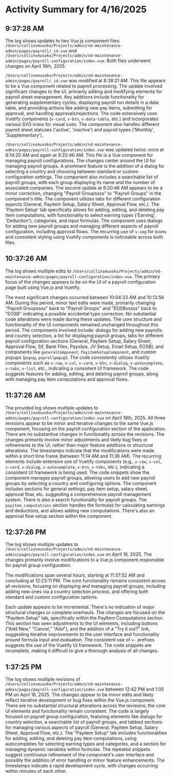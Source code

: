 # Activity Summary for 4/16/2025

## 9:37:28 AM
The log shows updates to two Vue.js component files: `/Users/collinsmusoko/Projects/admin/nd-maintenance-admin/pages/payroll/_id.vue` and `/Users/collinsmusoko/Projects/admin/nd-maintenance-admin/pages/payroll-configuration/index.vue`.  Both files underwent changes on April 16th, 2025.


`/Users/collinsmusoko/Projects/admin/nd-maintenance-admin/pages/payroll/_id.vue` was modified at 8:38:21 AM. This file appears to be a Vue component related to payroll processing. The update involved significant changes to the UI, primarily adding and modifying elements for payroll sheet management.  Key additions include functionality for generating supplementary cycles, displaying payroll run details in a data table, and providing actions like adding new pay items, submitting for approval, and handling approvals/rejections.  The code extensively uses Vuetify components (`v-card`, `v-btn`, `v-data-table`, etc.) and incorporates various SVG icons for visual cues.  The component also handles different payroll sheet statuses ('active', 'inactive') and payroll types ('Monthly', 'Supplementary').


`/Users/collinsmusoko/Projects/admin/nd-maintenance-admin/pages/payroll-configuration/index.vue` was updated twice: once at 9:14:20 AM and again at 9:20:46 AM.  This file is a Vue component for managing payroll configurations.  The changes center around the UI for managing payroll groups.  A prominent feature is the addition of a dialog for selecting a country and choosing between standard or custom configuration settings.  The component also includes a searchable list of payroll groups, with each group displaying its name and the number of associated companies.  The second update at 9:20:46 AM appears to be a minor correction, changing "Payroll Groupssss" to "Payroll Groups" in the component's title. The component utilizes tabs for different configuration aspects (General, Payitem Setup, Salary Sheet, Approval Flow, etc.).  The 'Payitem Setup' tab specifically allows for adding, editing, and deleting pay item computations, with functionality to select earning types ('Earning', 'Deduction'), categories, and input formulas. The component uses dialogs for adding new payroll groups and managing different aspects of payroll configuration, including approval flows.  The recurring use of  `v-img` for icons and consistent styling using Vuetify components is noticeable across both files.


## 10:37:26 AM
The log shows multiple edits to `/Users/collinsmusoko/Projects/admin/nd-maintenance-admin/pages/payroll-configuration/index.vue`.  The primary focus of the changes appears to be on the UI of a payroll configuration page built using Vue.js and Vuetify.

The most significant changes occurred between 10:04:33 AM and 10:13:56 AM.  During this period, minor text edits were made, primarily changing "Payroll Groupssss" back to "Payroll Groups" and "EOSBsssss" back to "EOSB" indicating a possible accidental typo correction.  No substantial code alterations were made during these updates. The core structure and functionality of the UI components remained unchanged throughout this period.  The components involved include:  dialogs for adding new payrolls and country selection, a list for displaying payroll groups, tabs for different payroll configuration sections (General, Payitem Setup, Salary Sheet, Approval Flow, Sif, Bank Files, Payslips, JV Setup, Email Setup, EOSB), and components like `generalComponent`, `PayitemSetupComponent`, and custom popups (`popup`, `payrollpopup`). The code consistently utilizes Vuetify components such as `v-row`, `v-col`, `v-card`, `v-btn`, `v-dialog`, `v-autocomplete`, `v-tabs`, `v-list`, etc., indicating a consistent UI framework.  The code suggests features for adding, editing, and deleting payroll groups, along with managing pay item computations and approval flows.


## 11:37:26 AM
The provided log shows multiple updates to `/Users/collinsmusoko/Projects/admin/nd-maintenance-admin/pages/payroll-configuration/index.vue` on April 16th, 2025.  All three revisions appear to be minor and iterative changes to the same Vue.js component, focusing on the payroll configuration section of the application.  There are no substantive changes in functionality across the revisions. The changes primarily involve minor adjustments and likely bug fixes or refinements to the UI, rather than major feature additions or structural alterations.  The timestamps indicate that the modifications were made within a short time frame (between 11:14 AM and 11:36 AM). The recurring elements include extensive use of Vuetify components (e.g., `v-row`, `v-col`, `v-card`, `v-dialog`, `v-autocomplete`, `v-btn`, `v-tabs`, etc.), indicating a consistent UI framework is being used.  The code snippets show the component manages payroll groups, allowing users to add new payroll groups by selecting a country and configuring options.  The component includes sections for general settings, pay item setup, salary sheet, approval flow, etc. suggesting a comprehensive payroll management system.  There is also a search functionality for payroll groups.  The  `payitem_computations` section handles the formulas for calculating earnings and deductions, and allows adding new computations.  There's also an approval flow setup section within the component.


## 12:37:26 PM
The log shows multiple updates to `/Users/collinsmusoko/Projects/admin/nd-maintenance-admin/pages/payroll-configuration/index.vue` on April 16, 2025.  The changes primarily involve modifications to a Vue.js component responsible for payroll group configuration.

The modifications span several hours, starting at 11:37:52 AM and concluding at 12:23:11 PM.  The core functionality remains consistent across all revisions, focusing on displaying and managing payroll groups, including adding new ones via a country selection process, and offering both standard and custom configuration options.

Each update appears to be incremental.  There's no indication of major structural changes or complete overhauls. The changes are focused on the "Payitem Setup" tab, specifically within the PayItem Computations section.  This section has seen adjustments to the UI elements, including buttons ("Add New," "Cancel," "Add"), and the addition of a "Try it out?" link, suggesting iterative improvements to the user interface and functionality around formula input and evaluation.  The consistent use of  `v-` prefixes suggests the use of the Vuetify UI framework.  The code snippets are incomplete, making it difficult to give a thorough analysis of all changes.


## 1:37:25 PM
The log shows multiple revisions of `/Users/collinsmusoko/Projects/admin/nd-maintenance-admin/pages/payroll-configuration/index.vue` between 12:42 PM and 1:05 PM on April 16, 2025.  The changes appear to be minor edits and likely reflect iterative development or bug fixes within the Vue.js component.  There are no substantial structural alterations across the revisions; the core UI elements and functionality remain consistent.  The code is largely focused on payroll group configuration, featuring elements like dialogs for country selection,  a searchable list of payroll groups, and tabbed sections for managing various aspects of payroll (General, Payitem Setup, Salary Sheet, Approval Flow, etc.).  The "Payitem Setup" tab includes functionalities for adding, editing, and deleting pay item computations, using autocompletes for selecting earning types and categories, and a section for managing dynamic variables within formulas.  The repeated snippets suggest continuous refinement of the component's user interface and possibly the addition of error handling or minor feature enhancements.  The timestamps indicate a rapid development cycle, with changes occurring within minutes of each other.
